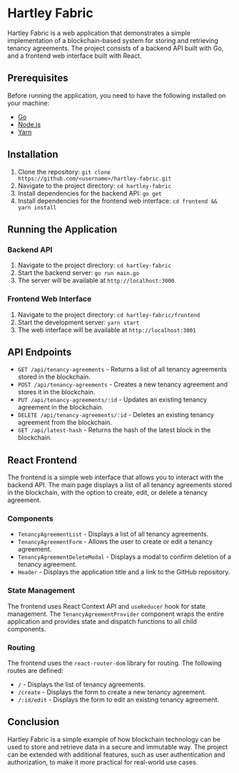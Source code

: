 <div class="markdown prose w-full break-words dark:prose-invert light"><h1>Hartley Fabric</h1><p>Hartley Fabric is a web application that demonstrates a simple implementation of a blockchain-based system for storing and retrieving tenancy agreements. The project consists of a backend API built with Go, and a frontend web interface built with React.</p><h2>Prerequisites</h2><p>Before running the application, you need to have the following installed on your machine:</p><ul><li><a href="https://golang.org/doc/install" target="_new">Go</a></li><li><a href="https://nodejs.org/en/download/" target="_new">Node.js</a></li><li><a href="https://classic.yarnpkg.com/en/docs/install/" target="_new">Yarn</a></li></ul><h2>Installation</h2><ol><li>Clone the repository: <code>git clone https://github.com/&lt;username&gt;/hartley-fabric.git</code></li><li>Navigate to the project directory: <code>cd hartley-fabric</code></li><li>Install dependencies for the backend API: <code>go get</code></li><li>Install dependencies for the frontend web interface: <code>cd frontend &amp;&amp; yarn install</code></li></ol><h2>Running the Application</h2><h3>Backend API</h3><ol><li>Navigate to the project directory: <code>cd hartley-fabric</code></li><li>Start the backend server: <code>go run main.go</code></li><li>The server will be available at <code>http://localhost:3000</code></li></ol><h3>Frontend Web Interface</h3><ol><li>Navigate to the project directory: <code>cd hartley-fabric/frontend</code></li><li>Start the development server: <code>yarn start</code></li><li>The web interface will be available at <code>http://localhost:3001</code></li></ol><h2>API Endpoints</h2><ul><li><code>GET /api/tenancy-agreements</code> - Returns a list of all tenancy agreements stored in the blockchain.</li><li><code>POST /api/tenancy-agreements</code> - Creates a new tenancy agreement and stores it in the blockchain.</li><li><code>PUT /api/tenancy-agreements/:id</code> - Updates an existing tenancy agreement in the blockchain.</li><li><code>DELETE /api/tenancy-agreements/:id</code> - Deletes an existing tenancy agreement from the blockchain.</li><li><code>GET /api/latest-hash</code> - Returns the hash of the latest block in the blockchain.</li></ul><h2>React Frontend</h2><p>The frontend is a simple web interface that allows you to interact with the backend API. The main page displays a list of all tenancy agreements stored in the blockchain, with the option to create, edit, or delete a tenancy agreement.</p><h3>Components</h3><ul><li><code>TenancyAgreementList</code> - Displays a list of all tenancy agreements.</li><li><code>TenancyAgreementForm</code> - Allows the user to create or edit a tenancy agreement.</li><li><code>TenancyAgreementDeleteModal</code> - Displays a modal to confirm deletion of a tenancy agreement.</li><li><code>Header</code> - Displays the application title and a link to the GitHub repository.</li></ul><h3>State Management</h3><p>The frontend uses React Context API and <code>useReducer</code> hook for state management. The <code>TenancyAgreementProvider</code> component wraps the entire application and provides state and dispatch functions to all child components.</p><h3>Routing</h3><p>The frontend uses the <code>react-router-dom</code> library for routing. The following routes are defined:</p><ul><li><code>/</code> - Displays the list of tenancy agreements.</li><li><code>/create</code> - Displays the form to create a new tenancy agreement.</li><li><code>/:id/edit</code> - Displays the form to edit an existing tenancy agreement.</li></ul><h2>Conclusion</h2><p>Hartley Fabric is a simple example of how blockchain technology can be used to store and retrieve data in a secure and immutable way. The project can be extended with additional features, such as user authentication and authorization, to make it more practical for real-world use cases.</p></div>